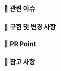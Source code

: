 ## 📌 관련 이슈
<!-- close할 이슈 번호(#000)를 적어주세요. (ex. closed #16) -->


## 📌 구현 및 변경 사항
<!-- 구현 및 변경한 내용과 그 이유를 적어주세요. -->


## 📌 PR Point
<!-- 리뷰어 분들이 집중적으로 확인해주면 좋을 내용을 적어주세요. -->


## 📌 참고 사항
<!-- 참고할 사항 및 스크린샷, GIF, 동영상이 있다면 적어주세요. -->
